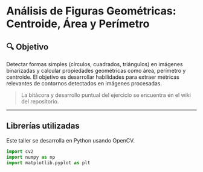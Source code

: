 # Análisis de Figuras Geométricas: Centroide, Área y Perímetro

## 🔍 Objetivo 

Detectar formas simples (círculos, cuadrados, triángulos) en imágenes binarizadas y calcular propiedades geométricas como área, perímetro y centroide. El objetivo es desarrollar habilidades para extraer métricas relevantes de contornos detectados en imágenes procesadas.

> La bitácora y desarrollo puntual del ejercicio se encuentra en el wiki del repositorio.
---

## Librerías utilizadas <br>

Este taller se desarrolla en Python usando OpenCV.

```Python
import cv2
import numpy as np
import matplotlib.pyplot as plt
```

